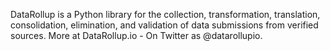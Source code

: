 DataRollup is a Python library for the collection, transformation, translation, consolidation, elimination, and validation of data submissions from verified sources.
More at DataRollup.io - 
On Twitter as @datarollupio.


